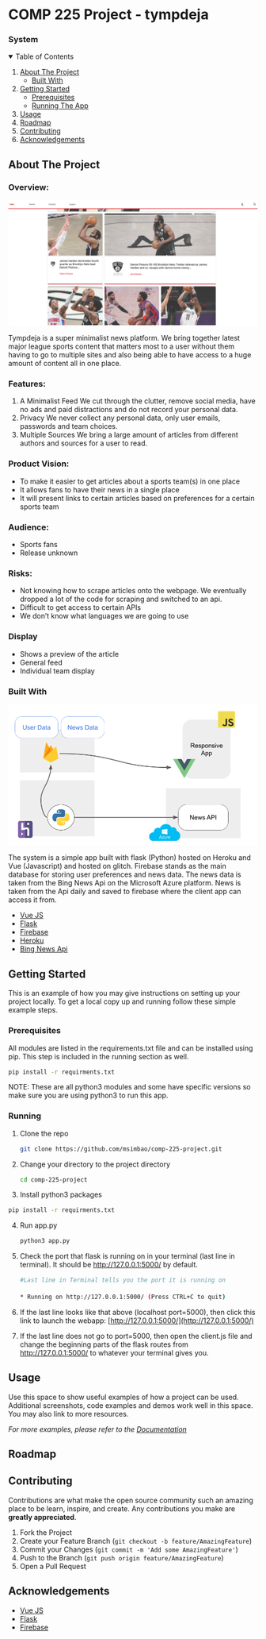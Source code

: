 COMP 225 Project - tympdeja
======================================================

### System


<!-- TABLE OF CONTENTS -->
<details open="open">
  <summary>Table of Contents</summary>
  <ol>
    <li>
      <a href="#about-the-project">About The Project</a>
      <ul>
        <li><a href="#built-with">Built With</a></li>
      </ul>
    </li>
    <li>
      <a href="#getting-started">Getting Started</a>
      <ul>
        <li><a href="#prerequisites">Prerequisites</a></li>
        <li><a href="#running">Running The App</a></li>
      </ul>
    </li>
    <li><a href="#usage">Usage</a></li>
    <li><a href="#roadmap">Roadmap</a></li>
    <li><a href="#contributing">Contributing</a></li>
    <li><a href="#acknowledgements">Acknowledgements</a></li>
  </ol>
</details>



<!-- ABOUT THE PROJECT -->
## About The Project

### Overview:

![Image 1](images/system/2.png)

Tympdeja is a super minimalist news platform. We bring together latest major league sports content that matters most to a user without them having to go to multiple sites and also being able to have access to a huge amount of content all in one place.

### Features:

1. A Minimalist Feed
We cut through the clutter, remove social media, have no ads and paid distractions and do not record your personal data.
2. Privacy
We never collect any personal data, only user emails, passwords and team choices.
3. Multiple Sources
We bring a large amount of articles from different authors and sources for a user to read.

### Product Vision:
* To make it easier to get articles about a sports team(s) in one place
* It allows fans to have their news in a single place
* It will present links to certain articles based on preferences for a certain sports team
### Audience: 
* Sports fans
* Release unknown
### Risks:
* Not knowing how to scrape articles onto the webpage. We eventually dropped a lot of the code for scraping and switched to an api.
* Difficult to get access to certain APIs
* We don’t know what languages we are going to use

### Display
* Shows a preview of the article
* General feed
* Individual team display

### Built With

![Image 2](images/system/3.png)

The system is a simple app built with flask (Python) hosted on Heroku and Vue (Javascript) and hosted on glitch. Firebase stands as the main database for storing user preferences and news data. The news data is taken from the Bing News Api on the Microsoft Azure platform. News is taken from the Api daily and saved to firebase where the client app can access it from.

* [Vue JS](https://vuejs.org/)
* [Flask](https://flask.palletsprojects.com/en/1.1.x/)
* [Firebase](https://firebase.google.com/)
* [Heroku](https://www.heroku.com/)
* [Bing News Api](https://www.microsoft.com/en-us/bing/apis/bing-news-search-api)

<!-- GETTING STARTED -->
## Getting Started

This is an example of how you may give instructions on setting up your project locally.
To get a local copy up and running follow these simple example steps.

### Prerequisites

All modules are listed in the requirements.txt file and can be installed using pip. This step is included in the running section as well.

  ```sh
  pip install -r requirments.txt
  ```

NOTE: These are all python3 modules and some have specific versions so make sure you are using python3 to run this app.

  
### Running

1. Clone the repo
   ```sh
   git clone https://github.com/msimbao/comp-225-project.git
   ```
2. Change your directory to the project directory
   ```sh
   cd comp-225-project
   ```
3. Install python3 packages

  ```sh
  pip install -r requirments.txt
  ```

4. Run app.py
   ```sh
   python3 app.py
   ```
5. Check the port that flask is running on in your terminal (last line in terminal). It should be http://127.0.0.1:5000/ by default.
   ```sh
   #Last line in Terminal tells you the port it is running on
   
   * Running on http://127.0.0.1:5000/ (Press CTRL+C to quit)
   ```

6. If the last line looks like that above (localhost port=5000), then click this link to launch the webapp: [http://127.0.0.1:5000/](http://127.0.0.1:5000/)

7. If the last line does not go to port=5000, then open the client.js file and change the beginning parts of the flask routes from http://127.0.0.1:5000/ to whatever your terminal gives you.

<!-- USAGE EXAMPLES -->
## Usage

Use this space to show useful examples of how a project can be used. Additional screenshots, code examples and demos work well in this space. You may also link to more resources.

_For more examples, please refer to the [Documentation](https://example.com)_



<!-- ROADMAP -->
## Roadmap


<!-- CONTRIBUTING -->
## Contributing

Contributions are what make the open source community such an amazing place to be learn, inspire, and create. Any contributions you make are **greatly appreciated**.

1. Fork the Project
2. Create your Feature Branch (`git checkout -b feature/AmazingFeature`)
3. Commit your Changes (`git commit -m 'Add some AmazingFeature'`)
4. Push to the Branch (`git push origin feature/AmazingFeature`)
5. Open a Pull Request



<!-- ACKNOWLEDGEMENTS -->
## Acknowledgements
* [Vue JS](https://vuejs.org/)
* [Flask](https://flask.palletsprojects.com/en/1.1.x/)
* [Firebase](https://firebase.google.com/)



